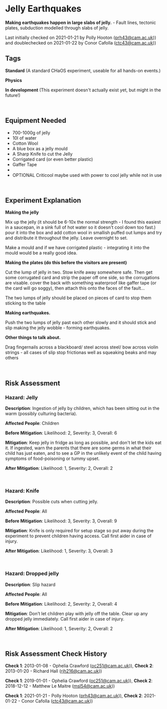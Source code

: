 # Jelly Earthquakes

**Making earthquakes happen in large slabs of jelly.** - Fault lines, tectonic plates, subduction modelled through slabs of jelly.

Last initially checked on 2021-01-21 by Polly Hooton (prh43@cam.ac.uk)) and doublechecked on 2021-01-22 by Conor Cafolla (ctc43@cam.ac.uk))

## Tags
<!--- Start Tags (DO NOT REMOVE THIS COMMENT) --->

**Standard** (A standard CHaOS experiment, useable for all hands-on events.)

**Physics**

**In development** (This experiment doesn't actually exist yet, but might in the future!)
<!--- End Tags (DO NOT REMOVE THIS COMMENT) --->

<br/>

## Equipment Needed 
- 700-1000g of jelly
- 10l of water
- Cotton Wool
- A blue box as a jelly mould
- A Sharp Knife to cut the Jelly
- Corrigated card (or even better plastic)
- Gaffer Tape
- 
- OPTIONAL Criticool maybe used with power to cool jelly while not in use

<br/>

## Experiment Explanation 

**Making the jelly**

Mix up the jelly (it should be 6-10x the normal strength - I found this easiest in a saucepan, in a sink full of hot water so it doesn't cool down too fast.) pour it into the box and add cotton wool in smallish puffed out lumps and try and distribute it throughout the jelly. Leave overnight to set.

Make a mould and if we have corrigated plastic - integrating it into the mould would be a really good idea.

**Making the plates (do this before the visitors are present)**

Cut the lump of jelly in two. Stow knife away somewhere safe. Then get some corrugated card and strip the paper off one side, so the corrugations are visable. cover the back with something waterproof like gaffer tape (or the card will go soggy), then attach this onto the faces of the fault... 

The two lumps of jelly should be placed on pieces of card to stop them sticking to the table

**Making earthquakes.**

Push the two lumps of jelly past each other slowly and it should stick and slip making the jelly wobble - forming earthquakes.

**Other things to talk about.**

Drag fingernails across a blackboard/ steel across steel/ bow across violin strings - all cases of slip stop frictionas well as squeaking beaks and may others

<br/>

## Risk Assessment

### **Hazard**: Jelly

**Description**: Ingestion of jelly by children, which has been sitting out in the warm (possibly culturing bacteria).

**Affected People**: Children

**Before Mitigation**: Likelihood: 2, Severity: 3, Overall: 6

**Mitigation**: Keep jelly in fridge as long as possible, and don't let the kids eat it.
If ingested, warn the parents that there are some germs in what their child has just eaten, and to see a GP in the unlikely event of the child having symptoms of food-poisoning or tummy upset.

**After Mitigation**: Likelihood: 1, Severity: 2, Overall: 2

<br/>

### **Hazard**: Knife

**Description**: Possible cuts when cutting jelly.

**Affected People**: All

**Before Mitigation**: Likelihood: 3, Severity: 3, Overall: 9

**Mitigation**: Knife is only required for setup stage so put away during the experiment to prevent children having access.
Call first aider in case of injury.

**After Mitigation**: Likelihood: 1, Severity: 3, Overall: 3

<br/>

### **Hazard**: Dropped jelly

**Description**: Slip hazard

**Affected People**: All

**Before Mitigation**: Likelihood: 2, Severity: 2, Overall: 4

**Mitigation**: Don’t let children play with jelly off the table. Clear up any dropped jelly immediately.
Call first aider in case of injury.

**After Mitigation**: Likelihood: 1, Severity: 2, Overall: 2

<br/>

## Risk Assessment Check History 

**Check 1**: 2013-01-08 - Ophelia Crawford (oc251@cam.ac.uk)), **Check 2**: 2013-01-20 - Richard Hall (rjh216@cam.ac.uk))

**Check 1**: 2019-01-01 - Ophelia Crawford (oc251@cam.ac.uk)), **Check 2**: 2018-12-12 - Matthew Le Maitre (msl54@cam.ac.uk))

**Check 1**: 2021-01-21 - Polly Hooton (prh43@cam.ac.uk)), **Check 2**: 2021-01-22 - Conor Cafolla (ctc43@cam.ac.uk))